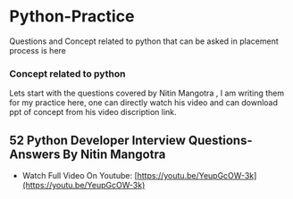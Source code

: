 # Python-Practice
Questions and Concept related to python that can be asked in placement process is here

### Concept related to python

Lets start with the questions covered by Nitin Mangotra , I am writing them for my practice here, one can directly watch his video and can download ppt of concept from his video discription link.
## 52 Python Developer Interview Questions-Answers By Nitin Mangotra
- Watch Full Video On Youtube: [https://youtu.be/YeupGcOW-3k](https://youtu.be/YeupGcOW-3k)

